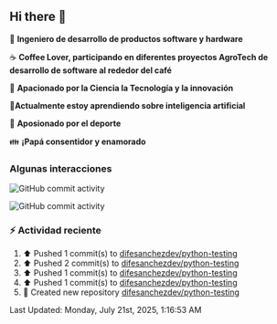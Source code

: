 ## Hi there 👋

:robot: **Ingeniero de desarrollo de productos software y hardware**

:coffee: **Coffee Lover, participando en diferentes proyectos AgroTech de desarrollo de software al rededor del café**

:satellite: **Apacionado por la Ciencia la Tecnología y la innovación**

:book:**Actualmente estoy aprendiendo sobre inteligencia artificial** 

:running: **Aposionado por el deporte**

:family: **¡Papá consentidor y enamorado**

### Algunas interacciones

![GitHub commit activity](https://img.shields.io/github/commit-activity/m/difesanchezdev/difesanchezdev) 

![GitHub commit activity](https://img.shields.io/github/commit-activity/m/difesanchezdev/miPrimerRepo)

### :zap: Actividad reciente
<!--RECENT_ACTIVITY:start-->
1. ⬆️ Pushed 1 commit(s) to [difesanchezdev/python-testing](https://github.com/difesanchezdev/python-testing)<br>
2. ⬆️ Pushed 2 commit(s) to [difesanchezdev/python-testing](https://github.com/difesanchezdev/python-testing)<br>
3. ⬆️ Pushed 1 commit(s) to [difesanchezdev/python-testing](https://github.com/difesanchezdev/python-testing)<br>
4. ⬆️ Pushed 1 commit(s) to [difesanchezdev/python-testing](https://github.com/difesanchezdev/python-testing)<br>
5. 📔 Created new repository [difesanchezdev/python-testing](https://github.com/difesanchezdev/python-testing)<br>
<!--RECENT_ACTIVITY:end-->
<!--RECENT_ACTIVITY:last_update-->
Last Updated: Monday, July 21st, 2025, 1:16:53 AM
<!--RECENT_ACTIVITY:last_update_end-->

<!--
**difesanchezdev/difesanchezdev** is a ✨ _special_ ✨ repository because its `README.md` (this file) appears on your GitHub profile.

Here are some ideas to get you started:

- 🔭 I’m currently working on ...
- 🌱 I’m currently learning ...
- 👯 I’m looking to collaborate on ...
- 🤔 I’m looking for help with ...
- 💬 Ask me about ...
- 📫 How to reach me: ...
- 😄 Pronouns: ...
- ⚡ Fun fact: ...
-->
